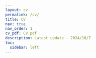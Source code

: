 ```yaml
---
layout: cv
permalink: /cv/
title: CV
nav: true
nav_order: 1
cv_pdf: CV.pdf
description: Latest update - 2024/10/7
toc:
  sidebar: left
---
```

